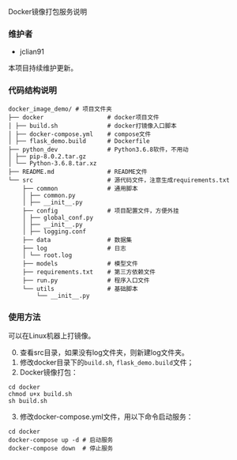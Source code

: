 Docker镜像打包服务说明

### 维护者

- jclian91

本项目持续维护更新。

### 代码结构说明

```
docker_image_demo/ # 项目文件夹
├── docker                  # docker项目文件
│ ├── build.sh              # docker打镜像入口脚本
│ ├── docker-compose.yml    # compose文件
│ ├── flask_demo.build      # Dockerfile
├── python_dev              # Python3.6.8软件，不用动
│ ├── pip-8.0.2.tar.gz
│ └── Python-3.6.8.tar.xz
├── README.md               # README文件
└── src                     # 源代码文件，注意生成requirements.txt
    ├── common              # 通用脚本
    │ ├── common.py
    │ ├── __init__.py
    ├── config              # 项目配置文件，方便外挂
    │ ├── global_conf.py
    │ ├── __init__.py
    │ ├── logging.conf
    ├── data                # 数据集
    ├── log                 # 日志
    │ └── root.log
    ├── models              # 模型文件
    ├── requirements.txt    # 第三方依赖文件
    ├── run.py              # 程序入口文件
    └── utils               # 基础脚本
        └── __init__.py
```

### 使用方法

可以在Linux机器上打镜像。


0. 查看src目录，如果没有log文件夹，则新建log文件夹。
1. 修改docker目录下的`build.sh`, `flask_demo.build`文件；
2. Docker镜像打包：

```shell script
cd docker
chmod u+x build.sh
sh build.sh
```

3. 修改docker-compose.yml文件，用以下命令启动服务：

```shell script
cd docker
docker-compose up -d # 启动服务
docker-compose down  # 停止服务
```

